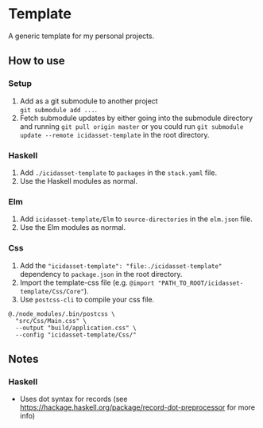 # Template

A generic template for my personal projects.



## How to use

### Setup

1. Add as a git submodule to another project  
   `git submodule add ...`.
2. Fetch submodule updates by either going into the submodule
   directory and running `git pull origin master` or you could run
   `git submodule update --remote icidasset-template` in the root directory.


### Haskell

1. Add `./icidasset-template` to `packages` in the `stack.yaml` file.
2. Use the Haskell modules as normal.


### Elm

1. Add `icidasset-template/Elm` to `source-directories` in the `elm.json` file.
2. Use the Elm modules as normal.


### Css

1. Add the `"icidasset-template": "file:./icidasset-template"` dependency to `package.json` in the root directory.
2. Import the template-css file (e.g. `@import "PATH_TO_ROOT/icidasset-template/Css/Core"`).
3. Use `postcss-cli` to compile your css file.

```shell
@./node_modules/.bin/postcss \
  "src/Css/Main.css" \
  --output "build/application.css" \
  --config "icidasset-template/Css/"
```




## Notes

### Haskell

- Uses dot syntax for records (see https://hackage.haskell.org/package/record-dot-preprocessor for more info)
